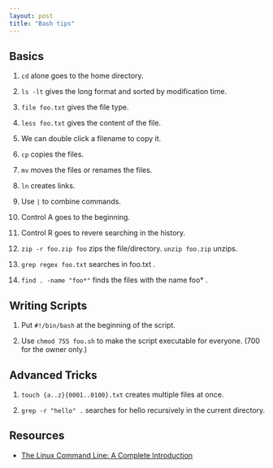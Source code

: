 ```yaml
---
layout: post
title: "Bash tips"
---
```


## Basics

1. `cd` alone goes to the home directory.

2. `ls -lt` gives the long format and sorted by modification time.

3. `file foo.txt` gives the file type.

4. `less foo.txt` gives the content of the file.

5. We can double click a filename to copy it.

6. `cp` copies the files.

7. `mv` moves the files or renames the files.

8. `ln` creates links.

9. Use `|` to combine commands.

10. Control A goes to the beginning.

11. Control R goes to revere searching in the history.

12. `zip -r foo.zip foo` zips the file/directory. `unzip foo.zip` unzips.

13. `grep regex foo.txt` searches in foo.txt .

14. `find . -name "foo*"` finds the files with the name foo* .

## Writing Scripts

1. Put `#!/bin/bash` at the beginning of the script.

2. Use `chmod 755 foo.sh` to make the script executable for everyone. (700 for the owner only.)

## Advanced Tricks

1. `touch {a..z}{0001..0100}.txt` creates multiple files at once.

2. `grep -r "hello" .` searches for hello recursively in the current directory.

## Resources

* [The Linux Command Line: A Complete Introduction](https://www.amazon.com/Linux-Command-Line-Complete-Introduction-dp-1593273894/dp/1593273894/ref=mt_paperback?_encoding=UTF8&me=&qid=1564723984)
